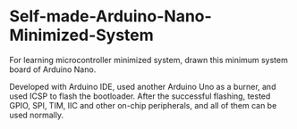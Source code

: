 # Self-made-Arduino-Nano-Minimized-System
For learning microcontroller minimized system, drawn this minimum system board of Arduino Nano.

Developed with Arduino IDE, used another Arduino Uno as a burner, and used ICSP to flash the bootloader. After the successful flashing, tested GPIO, SPI, TIM, IIC and other on-chip peripherals, and all of them can be used normally.
